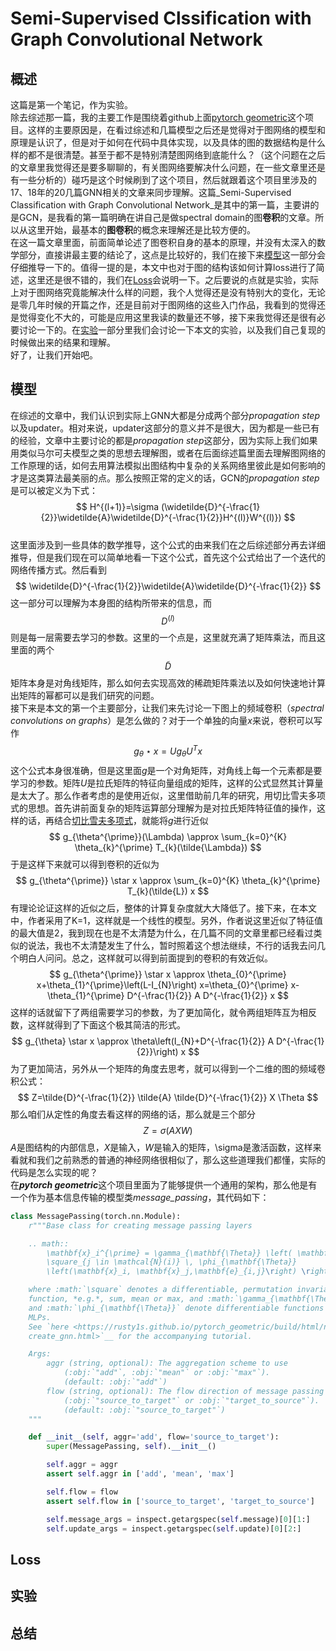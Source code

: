 # Semi-Supervised Clssification with Graph Convolutional Network

## 概述
  
这篇是第一个笔记，作为实验。  
    除去综述那一篇，我的主要工作是围绕着github上面[pytorch geometric](https://github.com/rusty1s/pytorch_geometric)这个项目。这样的主要原因是，在看过综述和几篇模型之后还是觉得对于图网络的模型和原理是认识了，但是对于如何在代码中具体实现，以及具体的图的数据结构是什么样的都不是很清楚。甚至于都不是特别清楚图网络到底能什么？（这个问题在之后的文章里我觉得还是要多聊聊的，有关图网络要解决什么问题，在一些文章里还是有一些分析的）碰巧是这个时候刷到了这个项目，然后就跟着这个项目里涉及的17、18年的20几篇GNN相关的文章来同步理解。这篇_Semi-Supervised Classification with Graph Convolutional Network_是其中的第一篇，主要讲的是GCN，是我看的第一篇明确在讲自己是做spectral domain的图**卷积**的文章。所以从这里开始，最基本的**图卷积**的概念来理解还是比较方便的。    
    在这一篇文章里面，前面简单论述了图卷积自身的基本的原理，并没有太深入的数学部分，直接讲最主要的结论了，这点是比较好的，我们在接下来[模型](##模型)这一部分会仔细推导一下的。值得一提的是，本文中也对于图的结构该如何计算loss进行了简述，这里还是很不错的，我们在[Loss](##Loss)会说明一下。之后要说的点就是实验，实际上对于图网络究竟能解决什么样的问题，我个人觉得还是没有特别大的变化，无论是零几年时候的开篇之作，还是目前对于图网络的这些入门作品，我看到的觉得还是觉得变化不大的，可能是应用这里我读的数量还不够，接下来我觉得还是很有必要讨论一下的。在[实验](##实验)一部分里我们会讨论一下本文的实验，以及我们自己复现的时候做出来的结果和理解。  
    好了，让我们开始吧。  

## 模型

在综述的文章中，我们认识到实际上GNN大都是分成两个部分*propagation step*以及updater。相对来说，updater这部分的意义并不是很大，因为都是一些已有的经验，文章中主要讨论的都是*propagation step*这部分，因为实际上我们如果用类似马尔可夫模型之类的思想去理解图，或者在后面综述篇里面去理解图网络的工作原理的话，如何去用算法模拟出图结构中复杂的关系网络里彼此是如何影响的才是这类算法最美丽的点。那么按照正常的定义的话，GCN的*propagation step*是可以被定义为下式：
$$ H^{(l+1)}=\sigma (\widetilde{D}^{-\frac{1}{2}}\widetilde{A}\widetilde{D}^{-\frac{1}{2}}H^{(l)}W^{(l)}) $$  
这里面涉及到一些具体的数学推导，这个公式的由来我们在之后综述部分再去详细推导，但是我们现在可以简单地看一下这个公式，首先这个公式给出了一个迭代的网络传播方式。然后看到$$ \widetilde{D}^{-\frac{1}{2}}\widetilde{A}\widetilde{D}^{-\frac{1}{2}} $$这一部分可以理解为本身图的结构所带来的信息，而$$  D^{(l)} $$则是每一层需要去学习的参数。这里的一个点是，这里就充满了矩阵乘法，而且这里面的两个$$ \widetilde{D} $$矩阵本身是对角线矩阵，那么如何去实现高效的稀疏矩阵乘法以及如何快速地计算出矩阵的幂都可以是我们研究的问题。  
接下来是本文的第一个主要部分，让我们来先讨论一下图上的频域卷积（*spectral convolutions on graphs*）是怎么做的？对于一个单独的向量*x*来说，卷积可以写作
$$ g_{\theta }\star x=Ug_{\theta }U^{T}x  $$
这个公式本身很准确，但是这里面*g*是一个对角矩阵，对角线上每一个元素都是要学习的参数。矩阵*U*是拉氏矩阵的特征向量组成的矩阵，这样的公式显然其计算量是太大了。那么作者考虑的是使用近似，这里借助前几年的研究，用切比雪夫多项式的思想。首先讲前面复杂的矩阵运算部分理解为是对拉氏矩阵特征值的操作，这样的话，再结合[切比雪夫多项式](https://en.wikipedia.org/wiki/Chebyshev_polynomials)，就能将*g*进行近似
$$ g_{\theta^{\prime}}(\Lambda) \approx \sum_{k=0}^{K} \theta_{k}^{\prime} T_{k}(\tilde{\Lambda}) $$
于是这样下来就可以得到卷积的近似为
$$ g_{\theta^{\prime}} \star x \approx \sum_{k=0}^{K} \theta_{k}^{\prime} T_{k}(\tilde{L}) x $$
有理论论证这样的近似之后，整体的计算复杂度就大大降低了。接下来，在本文中，作者采用了K=1，这样就是一个线性的模型。另外，作者说这里近似了特征值的最大值是2，我到现在也是不太清楚为什么，在几篇不同的文章里都已经看过类似的说法，我也不太清楚发生了什么，暂时照着这个想法继续，不行的话我去问几个明白人问问。总之，这样就可以得到前面提到的卷积的有效近似。
$$ g_{\theta^{\prime}} \star x \approx \theta_{0}^{\prime} x+\theta_{1}^{\prime}\left(L-I_{N}\right) x=\theta_{0}^{\prime} x-\theta_{1}^{\prime} D^{-\frac{1}{2}} A D^{-\frac{1}{2}} x $$
这样的话就留下了两组需要学习的参数，为了更加简化，就令两组矩阵互为相反数，这样就得到了下面这个极其简洁的形式。
$$ g_{\theta} \star x \approx \theta\left(I_{N}+D^{-\frac{1}{2}} A D^{-\frac{1}{2}}\right) x $$
为了更加简洁，另外从一个矩阵的角度去思考，就可以得到一个二维的图的频域卷积公式：
$$ Z=\tilde{D}^{-\frac{1}{2}} \tilde{A} \tilde{D}^{-\frac{1}{2}} X \Theta $$
那么咱们从定性的角度去看这样的网络的话，那么就是三个部分
$$ Z=\sigma (AXW) $$
*A*是图结构的内部信息，*X*是输入，*W*是输入的矩阵，\sigma是激活函数，这样来看就和我们之前熟悉的普通的神经网络很相似了，那么这些道理我们都懂，实际的代码是怎么实现的呢？  
在***pytorch geometric***这个项目里面为了能够提供一个通用的架构，那么他是有一个作为基本信息传输的模型类*message_passing*，其代码如下：
```python
class MessagePassing(torch.nn.Module):
    r"""Base class for creating message passing layers

    .. math::
        \mathbf{x}_i^{\prime} = \gamma_{\mathbf{\Theta}} \left( \mathbf{x}_i,
        \square_{j \in \mathcal{N}(i)} \, \phi_{\mathbf{\Theta}}
        \left(\mathbf{x}_i, \mathbf{x}_j,\mathbf{e}_{i,j}\right) \right),

    where :math:`\square` denotes a differentiable, permutation invariant
    function, *e.g.*, sum, mean or max, and :math:`\gamma_{\mathbf{\Theta}}`
    and :math:`\phi_{\mathbf{\Theta}}` denote differentiable functions such as
    MLPs.
    See `here <https://rusty1s.github.io/pytorch_geometric/build/html/notes/
    create_gnn.html>`__ for the accompanying tutorial.

    Args:
        aggr (string, optional): The aggregation scheme to use
            (:obj:`"add"`, :obj:`"mean"` or :obj:`"max"`).
            (default: :obj:`"add"`)
        flow (string, optional): The flow direction of message passing
            (:obj:`"source_to_target"` or :obj:`"target_to_source"`).
            (default: :obj:`"source_to_target"`)
    """

    def __init__(self, aggr='add', flow='source_to_target'):
        super(MessagePassing, self).__init__()

        self.aggr = aggr
        assert self.aggr in ['add', 'mean', 'max']

        self.flow = flow
        assert self.flow in ['source_to_target', 'target_to_source']

        self.message_args = inspect.getargspec(self.message)[0][1:]
        self.update_args = inspect.getargspec(self.update)[0][2:]
```
## Loss

## 实验

## 总结
